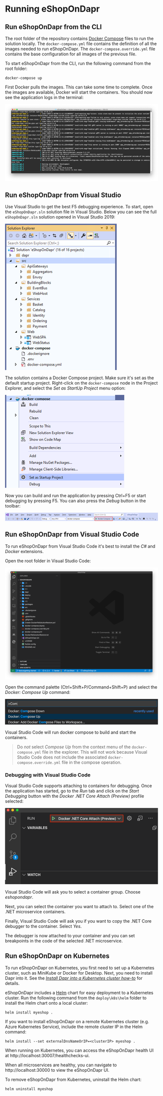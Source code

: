 # Running eShopOnDapr

## Run eShopOnDapr from the CLI

The root folder of the repository contains [Docker Compose](https://docs.docker.com/compose/) files to run the solution locally. The `docker-compose.yml` file contains the definition of all the images needed to run eShopOnDapr. The `docker-compose.override.yml` file contains the base configuration for all images of the previous file.

To start eShopOnDapr from the CLI, run the following command from the root folder:

```terminal
docker-compose up
```

First Docker pulls the images. This can take some time to complete. Once the images are available, Docker will start the containers. You should now see the application logs in the terminal:

![Application logging](media/docker-application-output.png)

## Run eShopOnDapr from Visual Studio

Use Visual Studio to get the best F5 debugging experience. To start, open the `eShopOnDapr.sln` solution file in Visual Studio. Below you can see the full `eShopOnDapr.sln` solution opened in Visual Studio 2019:

![Visual Studio solution](media/vs-solution.png)

The solution contains a Docker Compose project. Make sure it's set as the default startup project. Right-click on the `docker-compose` node in the Project Explorer, and select the *Set as StartUp Project* menu option:

![Set Docker Compose as StartUp project](media/vs-startup-project.png)

Now you can build and run the application by pressing Ctrl+F5 or start debugging by pressing F5. You can also press the *Debug* button in the toolbar:

![Start debugging](media/vs-debug.png)

## Run eShopOnDapr from Visual Studio Code

To run eShopOnDapr from Visual Studio Code it's best to install the *C#* and *Docker* extensions.

Open the root folder in Visual Studio Code:

![Visual Studio Code](media/vscode.png)

Open the command palette (Ctrl+Shift+P/Command+Shift+P) and select the *Docker: Compose Up* command:

![Docker Compose Up](media/vscode-compose.png)

Visual Studio Code will run docker compose to build and start the containers.

> Do *not* select *Compose Up* from the context menu of the `docker-compose.yml` file in the explorer. This will not work because Visual Studio Code does not include the associated `docker-compose.override.yml` file in the compose operation.

### Debugging with Visual Studio Code

Visual Studio Code supports attaching to containers for debugging. Once the application has started, go to the *Run* tab and click on the *Start Debugging* button with the  *Docker .NET Core Attach (Preview)* profile selected:

![Visual Studio Code debugging](media/vscode-debug.png)

Visual Studio Code will ask you to select a container group. Choose *eshopondapr*.

Next, you can select the container you want to attach to. Select one of the .NET microservice containers.

Finally, Visual Studio Code will ask you if you want to copy the .NET Core debugger to the container. Select *Yes*.

The debugger is now attached to your container and you can set breakpoints in the code of the selected .NET microservice.

## Run eShopOnDapr on Kubernetes

To run eShopOnDapr on Kubernetes, you first need to set up a Kubernetes cluster, such as MiniKube or Docker for Desktop. Next, you need to install Dapr into it. See the [*Install Dapr into a Kubernetes cluster how-to*](https://docs.dapr.io/getting-started/install-dapr-kubernetes/) for details.

eShopOnDapr includes a [Helm](https://helm.sh/) chart for easy deployment to a Kubernetes cluster. Run the following command from the `deploy\k8s\helm` folder to install the Helm chart onto a local cluster:

```terminal
helm install myeshop .
```

If you want to install eShopOnDapr on a remote Kubernetes cluster (e.g. Azure Kubernetes Service), include the remote cluster IP in the Helm command:

```terminal
helm install --set externalDnsNameOrIP=<clusterIP> myeshop .
```

When running on Kubernetes, you can access the eShopOnDapr health UI at http://localhost:30007/healthchecks-ui.

When all microservices are healthy, you can navigate to http://localhost:30000 to view the eShopOnDapr UI.

To remove eShopOnDapr from Kubernetes, uninstall the Helm chart:

```terminal
helm uninstall myeshop
```
